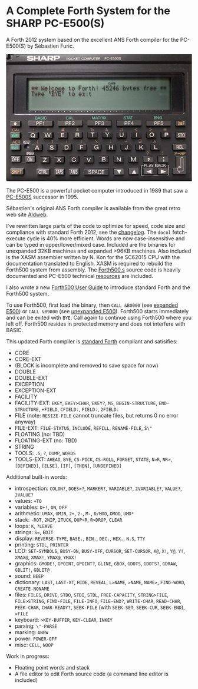# A Complete Forth System for the SHARP PC-E500(S)

A Forth 2012 system based on the excellent ANS Forth compiler for the PC-E500(S) by Sébastien Furic.

![PC-E500S](PC-E500S.jpeg)

The PC-E500 is a powerful pocket computer introduced in 1989 that saw a [PC-E500S](https://en.wikipedia.org/wiki/Sharp_PC-E500S) successor in 1995.

Sébastien's original ANS Forth compiler is available from the great retro web site [Aldweb](https://www.aldweb.com/articles.php?lng=en&pg=9362).

I've rewritten large parts of the code to optimize for speed, code size and compliance with standard Forth 2012, see the [changelog](changelog.md). The `docol` fetch-execute cycle is 40% more efficient.  Words are now case-insensitive and can be typed in upper/lower/mixed case.  Included are the binaries for unexpanded 32KB machines and expanded >96KB machines.  Also included is the XASM assembler written by N. Kon for the SC62015 CPU with the documentation translated to English.  XASM is required to rebuild the Forth500 system from assembly.  The [Forth500.s](Forth500.s) source code is heavily documented and PC-E500 technical [resources](resources) are included.

I also wrote a new [Forth500 User Guide](manual.md) to introduce standard Forth and the Forth500 system.

To use Forth500, first load the binary, then `CALL &B0000` (see [expanded E500](E500-expanded)) or `CALL &B9000` (see [unexpanded E500](E500-unexpanded)).  Forth500 starts immediately and can be exited with `BYE`.  Call again to continue using Forth500 where you left off.  Forth500 resides in protected memory and does not interfere with BASIC.

This updated Forth compiler is [standard Forth](https://forth-standard.org) compliant and satisifies:
- CORE
- CORE-EXT
- (BLOCK is incomplete and removed to save space for now)
- DOUBLE
- DOUBLE-EXT
- EXCEPTION
- EXCEPTION-EXT
- FACILITY
- FACILITY-EXT: `EKEY`, `EKEY>CHAR`, `EKEY?`, `MS`, `BEGIN-STRUCTURE`, `END-STRUCTURE`, `+FIELD`, `CFIELD:`, `FIELD:`, `2FIELD:`
- FILE (note: `RESIZE-FILE` cannot truncate files, but returns 0 no error anyway)
- FILE-EXT: `FILE-STATUS`, `INCLUDE`, `REFILL`, `RENAME-FILE`, `S\"`
- FLOATING (no: TBD)
- FLOATING-EXT (no: TBD)
- STRING
- TOOLS: `.S`, `?`, `DUMP`, `WORDS`
- TOOLS-EXT: `AHEAD`, `BYE`, `CS-PICK`, `CS-ROLL`, `FORGET`, `STATE`, `N>R`, `NR>`, `[DEFINED]`, `[ELSE]`, `[IF]`, `[THEN]`, `[UNDEFINED]`

Additional built-in words:
- introspection: `COLON?`, `DOES>?`, `MARKER?`, `VARIABLE?`, `2VARIABLE?`, `VALUE?`, `2VALUE?`
- values: `+TO`
- variables: `D+!`, `ON`, `OFF`
- arithmetic: `UMAX`, `UMIN`, `2+`, `2-`, `M-`, `D/MOD`, `DMOD`, `UMD*`
- stack: `-ROT`, `2NIP`, `2TUCK`, `DUP>R`, `R>DROP`, `CLEAR`
- loops: `K`, `?LEAVE`
- strings: `S=`, `EDIT`
- display: `REVERSE-TYPE`, `BASE.`, `BIN.`, `DEC.`, `HEX.`, `N.S`, `TTY`
- printing: `STDL`, `PRINTER`
- LCD: `SET-SYMBOLS`, `BUSY-ON`, `BUSY-OFF`, `CURSOR`, `SET-CURSOR`, `X@`, `X!`, `Y@`, `Y!`, `XMAX@`, `XMAX!`, `YMAX@`, `YMAX!`
- graphics: `GMODE!`, `GPOINT`, `GPOINT?`, `GLINE`, `GBOX`, `GDOTS`, `GDOTS?`, `GDRAW`, `GBLIT!`, `GBLIT@`
- sound: `BEEP`
- dictionary: `LAST`, `LAST-XT`, `HIDE`, `REVEAL`, `L>NAME`, `>NAME`, `NAME>`, `FIND-WORD`, `CREATE-NONAME`
- files: `FILES`, `DRIVE`, `STDO`, `STDI`, `STDL`, `FREE-CAPACITY`, `STRING>FILE`, `FILE>STRING`, `FIND-FILE`, `FILE-INFO`, `FILE-END?`, `WRITE-CHAR`, `READ-CHAR`, `PEEK-CHAR`, `CHAR-READY?`, `SEEK-FILE` (with `SEEK-SET`, `SEEK-CUR`, `SEEK-END`), `>FILE`
- keyboard: `>KEY-BUFFER`, `KEY-CLEAR`, `INKEY`
- parsing: `\"-PARSE`
- marking: `ANEW`
- power: `POWER-OFF`
- misc: `CELL`, `NOOP`

Work in progress:

- Floating point words and stack
- A file editor to edit Forth source code (a command line editor is included)
